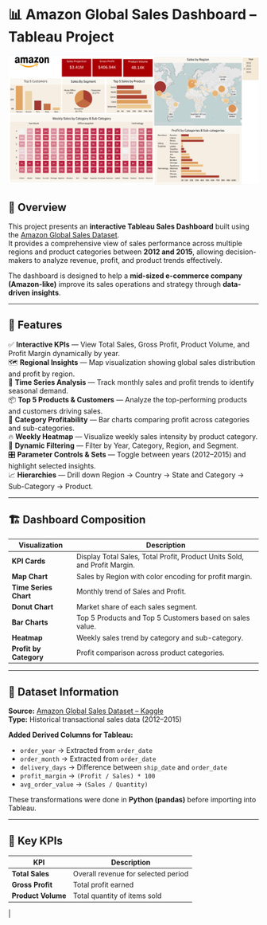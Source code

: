 # 📊 Amazon Global Sales Dashboard – Tableau Project

![Amazon Global Sales Dashboard](images/dashboard.png)

## 🧩 Overview

This project presents an **interactive Tableau Sales Dashboard** built using the [Amazon Global Sales Dataset](https://www.kaggle.com/datasets/shashwatrahangdale/amazon-global-sales-dashboard).  
It provides a comprehensive view of sales performance across multiple regions and product categories between **2012 and 2015**, allowing decision-makers to analyze revenue, profit, and product trends effectively.

The dashboard is designed to help a **mid-sized e-commerce company (Amazon-like)** improve its sales operations and strategy through **data-driven insights**.

---

## 🚀 Features

✅ **Interactive KPIs** — View Total Sales, Gross Profit, Product Volume, and Profit Margin dynamically by year.  
🗺️ **Regional Insights** — Map visualization showing global sales distribution and profit by region.  
📅 **Time Series Analysis** — Track monthly sales and profit trends to identify seasonal demand.  
📦 **Top 5 Products & Customers** — Analyze the top-performing products and customers driving sales.  
🧱 **Category Profitability** — Bar charts comparing profit across categories and sub-categories.  
🔥 **Weekly Heatmap** — Visualize weekly sales intensity by product category.  
🧭 **Dynamic Filtering** — Filter by Year, Category, Region, and Segment.  
🎛️ **Parameter Controls & Sets** — Toggle between years (2012–2015) and highlight selected insights.  
📈 **Hierarchies** — Drill down Region → Country → State and Category → Sub-Category → Product.

---

## 🏗️ Dashboard Composition

| Visualization          | Description                                                               |
| ---------------------- | ------------------------------------------------------------------------- |
| **KPI Cards**          | Display Total Sales, Total Profit, Product Units Sold, and Profit Margin. |
| **Map Chart**          | Sales by Region with color encoding for profit margin.                    |
| **Time Series Chart**  | Monthly trend of Sales and Profit.                                        |
| **Donut Chart**        | Market share of each sales segment.                                       |
| **Bar Charts**         | Top 5 Products and Top 5 Customers based on sales value.                  |
| **Heatmap**            | Weekly sales trend by category and sub-category.                          |
| **Profit by Category** | Profit comparison across product categories.                              |

---

## 🧮 Dataset Information

**Source:** [Amazon Global Sales Dataset – Kaggle](https://www.kaggle.com/datasets/shashwatrahangdale/amazon-global-sales-dashboard)  
**Type:** Historical transactional sales data (2012–2015)

**Added Derived Columns for Tableau:**

- `order_year` → Extracted from `order_date`
- `order_month` → Extracted from `order_date`
- `delivery_days` → Difference between `ship_date` and `order_date`
- `profit_margin` → `(Profit / Sales) * 100`
- `avg_order_value` → `(Sales / Quantity)`

These transformations were done in **Python (pandas)** before importing into Tableau.

---

## 🎯 Key KPIs

| KPI                | Description                         |
| ------------------ | ----------------------------------- |
| **Total Sales**    | Overall revenue for selected period |
| **Gross Profit**   | Total profit earned                 |
| **Product Volume** | Total quantity of items sold        |

|
